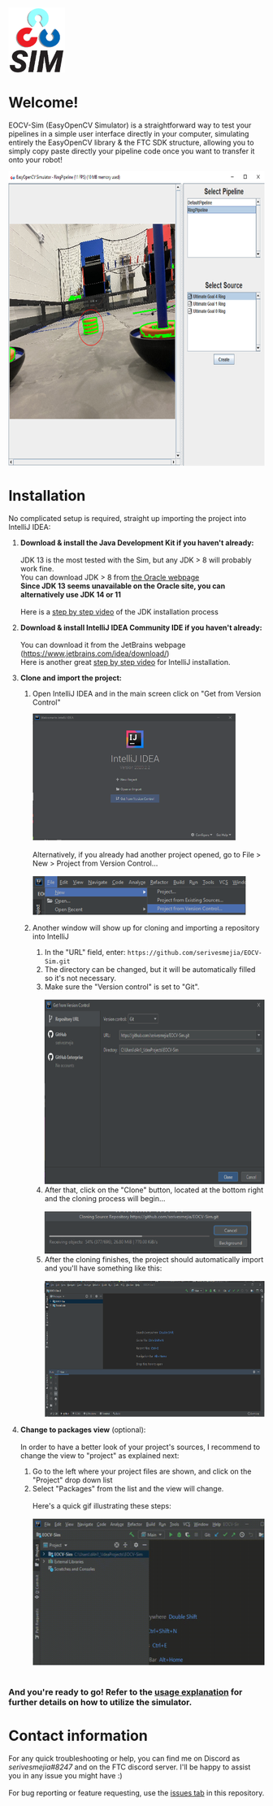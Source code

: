 <img src='src/resources/images/icon/ico_eocvsim_letters_transparent.png' height='128px' alt='EOCVSim'>

# Welcome!

EOCV-Sim (EasyOpenCV Simulator) is a straightforward way to test your pipelines in a 
simple user interface directly in your computer, simulating entirely the EasyOpenCV library & the 
FTC SDK structure, allowing you to simply copy paste directly your pipeline code once you want to 
transfer it onto your robot!

<img src='images/eocvsim_screenshot_1.png' width='718' height='580'>

# Installation

No complicated setup is required, straight up importing the project into IntelliJ IDEA:

1) **Download & install the Java Development Kit if you haven't already:**<br/><br/>
      JDK 13 is the most tested with the Sim, but any JDK > 8 will probably work fine.<br/>
      You can download JDK > 8 from [the Oracle webpage](https://www.oracle.com/java/technologies/javase-downloads.html)<br/>
      **Since JDK 13 seems unavailable on the Oracle site, you can alternatively use JDK 14 or 11**<br/><br/>
      Here is a [step by step video](https://www.youtube.com/watch?v=IJ-PJbvJBGs) of the JDK installation process<br/>

2) **Download & install IntelliJ IDEA Community IDE if you haven't already:**<br/><br/>
      You can download it from the JetBrains webpage (https://www.jetbrains.com/idea/download/)<br/>
      Here is another great [step by step video](https://www.youtube.com/watch?v=E2okEJIbUYs) for IntelliJ installation.
     
3) **Clone and import the project:**<br/>

      1) Open IntelliJ IDEA and in the main screen click on "Get from Version Control"<br/>
      
            <img src='images/eocvsim_screenshot_installation_1.png' width='399' height='249'><br/><br/>
         Alternatively, if you already had another project opened, go to File > New > Project from Version Control...<br/><br/>
            <img src='images/eocvsim_screenshot_installation_2.png' width='419' height='76'>
            
      2) Another window will show up for cloning and importing a repository into IntelliJ<br/>
      
         1) In the "URL" field, enter: ```https://github.com/serivesmejia/EOCV-Sim.git```<br/>
         2) The directory can be changed, but it will be automatically filled so it's not necessary.
         3) Make sure the "Version control" is set to "Git".<br/><br/>
         <img src='images/eocvsim_screenshot_installation_3.png' width='608' height='363'><br/>
         4) After that, click on the "Clone" button, located at the bottom right and the cloning process will begin...<br/>    
         <img src='images/eocvsim_screenshot_installation_4.png' width='407' height='83'><br/>
         5) After the cloning finishes, the project should automatically import and you'll have something like this:<br/><br/>
            <img src='images/eocvsim_screenshot_installation_5.png' width='500' height='267'><br/>
            
4) **Change to packages view** (optional):<br/><br/>
      In order to have a better look of your project's sources, I recommend to change the view to "project" as explained next:<br/>
      1) Go to the left where your project files are shown, and click on the "Project" drop down list
      2) Select "Packages" from the list and the view will change.<br/><br/>
      Here's a quick gif illustrating these steps:<br/><br/>
      <img src='images/eocv_installation_changeview.gif' width='512' height='288'><br/><br/>
### And you're ready to go! Refer to the [usage explanation](https://github.com/serivesmejia/EOCV-Sim/blob/master/USAGE.md) for further details on how to utilize the simulator.<br/>

# Contact information<br/>
For any quick troubleshooting or help, you can find me on Discord as *serivesmejia#8247* and on the FTC discord server. I'll be happy to assist you in any issue you might have :)<br/><br/>
For bug reporting or feature requesting, use the [issues tab](https://github.com/serivesmejia/EOCV-Sim/issues) in this repository.
